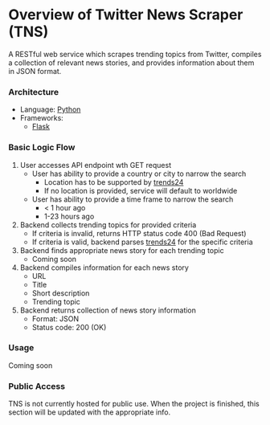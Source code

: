# Overview of Twitter News Scraper (TNS)
A RESTful web service which scrapes trending topics from Twitter, compiles a collection of relevant news stories, and provides information about them in JSON format.

### Architecture
- Language: [Python](https://www.python.org/)
- Frameworks:
    - [Flask](http://flask.pocoo.org/)

### Basic Logic Flow
1. User accesses API endpoint wth GET request
    - User has ability to provide a country or city to narrow the search
        - Location has to be supported by [trends24](https://trends24.in)
        - If no location is provided, service will default to worldwide
    - User has ability to provide a time frame to narrow the search
        - < 1 hour ago
        - 1-23 hours ago
2. Backend collects trending topics for provided criteria
    - If criteria is invalid, returns HTTP status code 400 (Bad Request)
    - If criteria is valid, backend parses [trends24](https://trends24.in) for the specific criteria
3. Backend finds appropriate news story for each trending topic 
    - Coming soon
4. Backend compiles information for each news story
    - URL
    - Title
    - Short description
    - Trending topic
5. Backend returns collection of news story information
    - Format: JSON
    - Status code: 200 (OK)

### Usage
Coming soon

### Public Access
TNS is not currently hosted for public use. When the project is finished, this section will be updated with the appropriate info.
